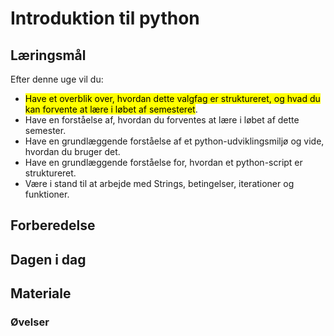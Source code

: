 # Introduktion til python

## Læringsmål

Efter denne uge vil du:

- <mark>Have et overblik over, hvordan dette valgfag er struktureret, og hvad du kan forvente at lære i løbet af semesteret</mark>.
- Have en forståelse af, hvordan du forventes at lære i løbet af dette semester.
- Have en grundlæggende forståelse af et python-udviklingsmiljø og vide, hvordan du bruger det.
- Have en grundlæggende forståelse for, hvordan et python-script er struktureret.
- Være i stand til at arbejde med Strings, betingelser, iterationer og funktioner.

## Forberedelse

## Dagen i dag

## Materiale
### Øvelser
